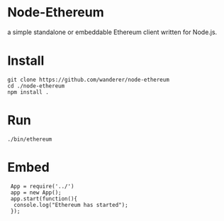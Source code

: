 # Node-Ethereum
 a simple standalone or embeddable Ethereum client written for Node.js.

# Install
`git clone https://github.com/wanderer/node-ethereum`  
`cd ./node-ethereum`  
`npm install .`

# Run
`./bin/ethereum`

# Embed
```javacsript
 App = require('../')
 app = new App();
 app.start(function(){
  console.log("Ethereum has started");
 });
```
